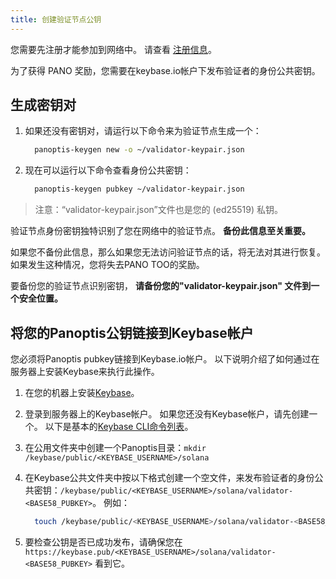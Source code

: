 ```yaml
---
title: 创建验证节点公钥
---
```


您需要先注册才能参加到网络中。 请查看 [注册信息](../registration/how-to-register.md)。

为了获得 PANO 奖励，您需要在keybase.io帐户下发布验证者的身份公共密钥。

## **生成密钥对**

1. 如果还没有密钥对，请运行以下命令来为验证节点生成一个：

   ```bash
     panoptis-keygen new -o ~/validator-keypair.json
   ```

2. 现在可以运行以下命令查看身份公共密钥：

   ```bash
     panoptis-keygen pubkey ~/validator-keypair.json
   ```

> 注意：“validator-keypair.json”文件也是您的 \(ed25519\) 私钥。

验证节点身份密钥独特识别了您在网络中的验证节点。 **备份此信息至关重要。**

如果您不备份此信息，那么如果您无法访问验证节点的话，将无法对其进行恢复。 如果发生这种情况，您将失去PANO TOO的奖励。

要备份您的验证节点识别密钥， **请备份您的"validator-keypair.json" 文件到一个安全位置。**

## 将您的Panoptis公钥链接到Keybase帐户

您必须将Panoptis pubkey链接到Keybase.io帐户。 以下说明介绍了如何通过在服务器上安装Keybase来执行此操作。

1. 在您的机器上安装[Keybase](https://keybase.io/download)。
2. 登录到服务器上的Keybase帐户。 如果您还没有Keybase帐户，请先创建一个。 以下是基本的[Keybase CLI命令列表](https://keybase.io/docs/command_line/basics)。
3. 在公用文件夹中创建一个Panoptis目录：`mkdir /keybase/public/<KEYBASE_USERNAME>/solana`
4. 在Keybase公共文件夹中按以下格式创建一个空文件，来发布验证者的身份公共密钥：`/keybase/public/<KEYBASE_USERNAME>/solana/validator-<BASE58_PUBKEY>`。 例如：

   ```bash
     touch /keybase/public/<KEYBASE_USERNAME>/solana/validator-<BASE58_PUBKEY>
   ```

5. 要检查公钥是否已成功发布，请确保您在 `https://keybase.pub/<KEYBASE_USERNAME>/solana/validator-<BASE58_PUBKEY>` 看到它。
